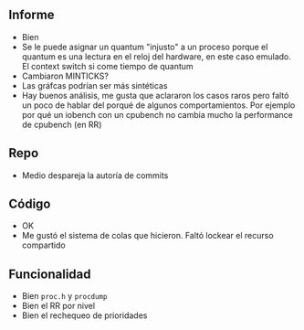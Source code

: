 ## Informe 
- Bien
- Se le puede asignar un quantum "injusto" a un proceso porque el quantum es una lectura en el reloj del hardware, en este caso emulado. El context switch si come tiempo de quantum
- Cambiaron MINTICKS?
- Las gráfcas podrían ser más sintéticas
- Hay buenos análisis, me gusta que aclararon los casos raros pero faltó un poco de hablar del porqué de algunos comportamientos. Por ejemplo por qué un iobench con un cpubench no cambia mucho la performance de cpubench (en RR)

## Repo 
- Medio despareja la autoría de commits

## Código
- OK
- Me gustó el sistema de colas que hicieron. Faltó lockear el recurso compartido

## Funcionalidad
- Bien `proc.h` y `procdump`
- Bien el RR por nivel
- Bien el rechequeo de prioridades
